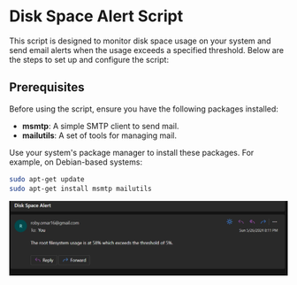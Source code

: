 # Disk Space Alert Script

This script is designed to monitor disk space usage on your system and send email alerts when the usage exceeds a specified threshold. Below are the steps to set up and configure the script:


## Prerequisites

Before using the script, ensure you have the following packages installed:

- **msmtp**: A simple SMTP client to send mail.
- **mailutils**: A set of tools for managing mail.

Use your system's package manager to install these packages. For example, on Debian-based systems:

```bash
sudo apt-get update
sudo apt-get install msmtp mailutils
```
![](https://github.com/omaRouby/ivolve-ojt/blob/main/linux/lab-2/Disk_space.png)



